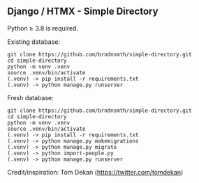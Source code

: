 ## Django / HTMX - Simple Directory

Python ≥ 3.8 is required.

Existing database:

    git clone https://github.com/brndnsmth/simple-directory.git
    cd simple-directory
    python -m venv .venv
    source .venv/bin/activate
    (.venv) -> pip install -r requirements.txt
    (.venv) -> python manage.py runserver

Fresh database:

    git clone https://github.com/brndnsmth/simple-directory.git
    cd simple-directory
    python -m venv .venv
    source .venv/bin/activate
    (.venv) -> pip install -r requirements.txt
    (.venv) -> python manage.py makemigrations
    (.venv) -> python manage.py migrate
    (.venv) -> python import-people.py
    (.venv) -> python manage.py runserver

Credit/inspiration: Tom Dekan (https://twitter.com/tomdekan)
